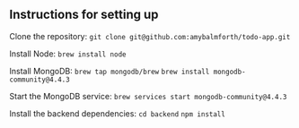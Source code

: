 ## Instructions for setting up

Clone the repository:
`git clone git@github.com:amybalmforth/todo-app.git`

Install Node:
`brew install node`

Install MongoDB:
`brew tap mongodb/brew`
`brew install mongodb-community@4.4.3`

Start the MongoDB service:
`brew services start mongodb-community@4.4.3`

Install the backend dependencies:
`cd backend`
`npm install`
